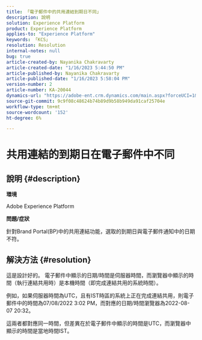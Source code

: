 ```yaml
---
title: 「電子郵件中的共用連結到期日不同」
description: 說明
solution: Experience Platform
product: Experience Platform
applies-to: "Experience Platform"
keywords: 「KCS」
resolution: Resolution
internal-notes: null
bug: true
article-created-by: Nayanika Chakravarty
article-created-date: "1/16/2023 5:44:50 PM"
article-published-by: Nayanika Chakravarty
article-published-date: "1/16/2023 5:58:04 PM"
version-number: 2
article-number: KA-20044
dynamics-url: "https://adobe-ent.crm.dynamics.com/main.aspx?forceUCI=1&pagetype=entityrecord&etn=knowledgearticle&id=9e14b874-c595-ed11-aad1-6045bd006149"
source-git-commit: 9c9f08c48624b74b89d9b58b949da91caf25704e
workflow-type: tm+mt
source-wordcount: '152'
ht-degree: 6%

---
```


# 共用連結的到期日在電子郵件中不同

## 說明 {#description}


<b>環境</b>

Adobe Experience Platform

<b>問題/症狀</b>

針對Brand Portal(BP)中的共用連結功能，選取的到期日與電子郵件通知中的日期不符。


## 解決方法 {#resolution}


這是設計好的。 電子郵件中顯示的日期/時間是伺服器時間，而瀏覽器中顯示的時間（執行連結共用時）是本機時間（即完成連結共用的系統時間）。

例如，如果伺服器時間為UTC，且有IST時區的系統上正在完成連結共用，則電子郵件中的時間為07/08/2022 3:02 PM，而對應的日期/時間瀏覽器為2022-08-07 20:32。

這兩者都對應同一時間，但差異在於電子郵件中顯示的時間是UTC，而瀏覽器中顯示的時間是當地時間IST。
